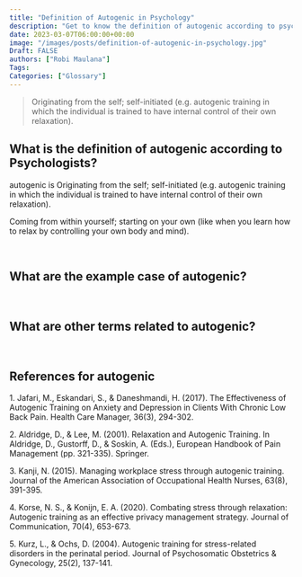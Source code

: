 ```yaml
---
title: "Definition of Autogenic in Psychology"
description: "Get to know the definition of autogenic according to psychologists."
date: 2023-03-07T06:00:00+00:00
image: "/images/posts/definition-of-autogenic-in-psychology.jpg"
Draft: FALSE
authors: ["Robi Maulana"]
Tags: 
Categories: ["Glossary"]
---
```






> Originating from the self; self-initiated (e.g. autogenic training in which the individual is trained to have internal control of their own relaxation).

## What is the definition of autogenic according to Psychologists?

autogenic is Originating from the self; self-initiated (e.g. autogenic training in which the individual is trained to have internal control of their own relaxation).

Coming from within yourself; starting on your own (like when you learn how to relax by controlling your own body and mind).

 

## What are the example case of autogenic?

 

## What are other terms related to autogenic?

 

## References for autogenic

1\. Jafari, M., Eskandari, S., & Daneshmandi, H. (2017). The Effectiveness of Autogenic Training on Anxiety and Depression in Clients With Chronic Low Back Pain. Health Care Manager, 36(3), 294-302.

2\. Aldridge, D., & Lee, M. (2001). Relaxation and Autogenic Training. In Aldridge, D., Gustorff, D., & Soskin, A. (Eds.), European Handbook of Pain Management (pp. 321-335). Springer.

3\. Kanji, N. (2015). Managing workplace stress through autogenic training. Journal of the American Association of Occupational Health Nurses, 63(8), 391-395.

4\. Korse, N. S., & Konijn, E. A. (2020). Combating stress through relaxation: Autogenic training as an effective privacy management strategy. Journal of Communication, 70(4), 653-673.

5\. Kurz, L., & Ochs, D. (2004). Autogenic training for stress-related disorders in the perinatal period. Journal of Psychosomatic Obstetrics & Gynecology, 25(2), 137-141.
